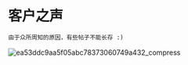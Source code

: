 # 客户之声
```python
由于众所周知的原因，有些帖子不能长存 :) 
```

![ea53ddc9aa5f05abc78373060749a432_compress](https://github.com/user-attachments/assets/0e5e4553-532f-4953-9a21-f3a463ab7f76)
